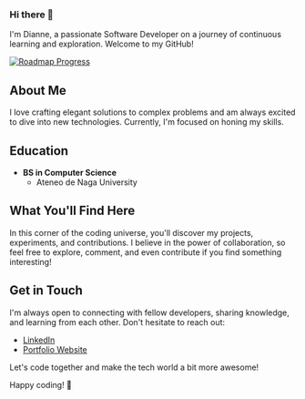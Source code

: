 ### Hi there 👋

<!--
**fabianodianne/fabianodianne** is a ✨ _special_ ✨ repository because its `README.md` (this file) appears on your GitHub profile.

Here are some ideas to get you started:

- 🔭 I’m currently working on ...
- 🌱 I’m currently learning ...
- 👯 I’m looking to collaborate on ...
- 🤔 I’m looking for help with ...
- 💬 Ask me about ...
- 📫 How to reach me: ...
- 😄 Pronouns: ...
- ⚡ Fun fact: ...
-->

I'm Dianne, a passionate Software Developer on a journey of continuous learning and exploration. Welcome to my GitHub!

[![Roadmap Progress](https://api.roadmap.sh/v1-badge/wide/657a8c075145316d25ff2a1d?variant=dark)](https://roadmap.sh)

## About Me

I love crafting elegant solutions to complex problems and am always excited to dive into new technologies. Currently, I'm focused on honing my skills.

## Education

- **BS in Computer Science**
  - Ateneo de Naga University

## What You'll Find Here

In this corner of the coding universe, you'll discover my projects, experiments, and contributions. I believe in the power of collaboration, so feel free to explore, comment, and even contribute if you find something interesting!

## Get in Touch

I'm always open to connecting with fellow developers, sharing knowledge, and learning from each other. Don't hesitate to reach out:

- [LinkedIn](https://www.linkedin.com/in/dianne-fabiano) 
- [Portfolio Website](https://dianne-fabiano.netlify.app/)

Let's code together and make the tech world a bit more awesome!

Happy coding! 🚀
